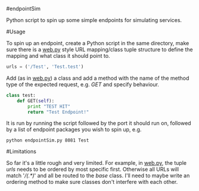#endpointSim

Python script to spin up some simple endpoints for simulating services. 

#Usage

To spin up an endpoint, create a Python script in the same directory, make sure there is a [web.py](http://webpy.org/) style URL mapping/class tuple structure to define the mapping and what class it should point to.

```python
urls = ('/Test', 'Test.test')
```

Add (as in [web.py](http://webpy.org/)) a class and add a method with the name of the method type of the expected request, e.g. _GET_ and specify behaviour.

```python
class test:        
    def GET(self):
    	print "TEST HIT"
        return "Test Endpoint!"
```

It is run by running the script followed by the port it should run on, followed by a list of endpoint packages you wish to spin up, e.g.

```
python endpointSim.py 8081 Test
```

#Limitations

So far it's a little rough and very limited.  For example, in [web.py](http://webpy.org/), the tuple _urls_ needs to be ordered by most specific first.  Otherwise all URLs will match '_/(.*)_' and all be routed to the _base_ class.  I'll need to maybe write an ordering method to make sure classes don't interfere with each other.